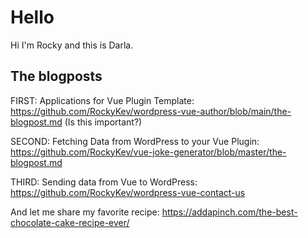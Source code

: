 # Hello

Hi I'm Rocky and this is Darla.


## The blogposts

FIRST: Applications for Vue Plugin Template: https://github.com/RockyKev/wordpress-vue-author/blob/main/the-blogpost.md (Is this important?)



SECOND: Fetching Data from WordPress to your Vue Plugin: https://github.com/RockyKev/vue-joke-generator/blob/master/the-blogpost.md

THIRD: Sending data from Vue to WordPress: https://github.com/RockyKev/wordpress-vue-contact-us

And let me share my favorite recipe: https://addapinch.com/the-best-chocolate-cake-recipe-ever/
